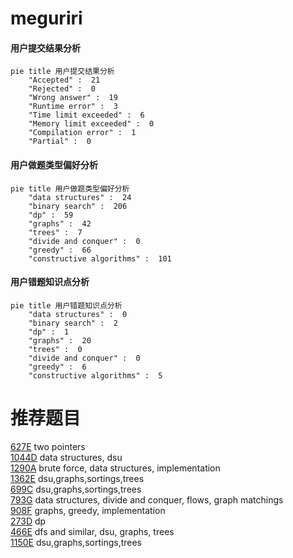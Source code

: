 # meguriri

<!-- tabs:start -->



#### **用户提交结果分析**

```mermaid
pie title 用户提交结果分析
    "Accepted" :  21
    "Rejected" :  0
    "Wrong answer" :  19
    "Runtime error" :  3
    "Time limit exceeded" :  6
    "Memory limit exceeded" :  0
    "Compilation error" :  1
    "Partial" :  0
```

#### **用户做题类型偏好分析**

```mermaid
pie title 用户做题类型偏好分析
    "data structures" :  24
    "binary search" :  206
    "dp" :  59
    "graphs" :  42
    "trees" :  7
    "divide and conquer" :  0
    "greedy" :  66
    "constructive algorithms" :  101
```
#### **用户错题知识点分析**

```mermaid
pie title 用户错题知识点分析
    "data structures" :  0
    "binary search" :  2
    "dp" :  1
    "graphs" :  20
    "trees" :  0
    "divide and conquer" :  0
    "greedy" :  6
    "constructive algorithms" :  5
```



<!-- tabs:end -->
# 推荐题目
[627E](https://codeforces.com/contest/627/problem/E)		two pointers		  
[1044D](https://codeforces.com/contest/1044/problem/D)		data structures,
                        dsu		  
[1290A](https://codeforces.com/contest/1290/problem/A)		brute force,
                        data structures,
                        implementation		  
[1362E](https://codeforces.com/contest/1362/problem/E)		dsu,graphs,sortings,trees		  
[699C](https://codeforces.com/contest/699/problem/C)		dsu,graphs,sortings,trees		  
[793G](https://codeforces.com/contest/793/problem/G)		data structures,
                        divide and conquer,
                        flows,
                        graph matchings		  
[908F](https://codeforces.com/contest/908/problem/F)		graphs,
                        greedy,
                        implementation		  
[273D](https://codeforces.com/contest/273/problem/D)		dp		  
[466E](https://codeforces.com/contest/466/problem/E)		dfs and similar,
                        dsu,
                        graphs,
                        trees		  
[1150E](https://codeforces.com/contest/1150/problem/E)		dsu,graphs,sortings,trees		  
